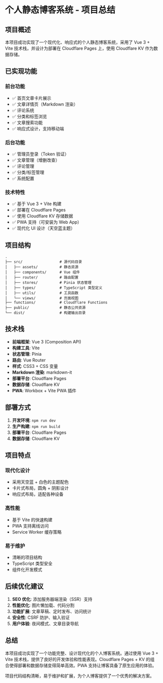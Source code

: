 # 个人静态博客系统 - 项目总结

## 项目概述

本项目成功实现了一个现代化、响应式的个人静态博客系统，采用了 Vue 3 + Vite 技术栈，并设计为部署在 Cloudflare Pages 上，使用 Cloudflare KV 作为数据存储。

## 已实现功能

### 前台功能
- ✅ 首页文章卡片展示
- ✅ 文章详情页（Markdown 渲染）
- ✅ 评论系统
- ✅ 分类和标签浏览
- ✅ 文章搜索功能
- ✅ 响应式设计，支持移动端

### 后台功能
- ✅ 管理员登录（Token 验证）
- ✅ 文章管理（增删改查）
- ✅ 评论管理
- ✅ 分类/标签管理
- ✅ 系统配置

### 技术特性
- ✅ 基于 Vue 3 + Vite 构建
- ✅ 部署在 Cloudflare Pages
- ✅ 使用 Cloudflare KV 存储数据
- ✅ PWA 支持（可安装为 Web App）
- ✅ 现代化 UI 设计（天空蓝主题）

## 项目结构

```
.
├── src/                 # 源代码目录
│   ├── assets/          # 静态资源
│   ├── components/      # Vue 组件
│   ├── router/          # 路由配置
│   ├── stores/          # Pinia 状态管理
│   ├── types/           # TypeScript 类型定义
│   ├── utils/           # 工具函数
│   └── views/           # 页面视图
├── functions/           # Cloudflare Functions
├── public/              # 静态公共资源
└── dist/                # 构建输出目录
```

## 技术栈

- **前端框架**: Vue 3 (Composition API)
- **构建工具**: Vite
- **状态管理**: Pinia
- **路由**: Vue Router
- **样式**: CSS3 + CSS 变量
- **Markdown 渲染**: markdown-it
- **部署平台**: Cloudflare Pages
- **数据存储**: Cloudflare KV
- **PWA**: Workbox + Vite PWA 插件

## 部署方式

1. **开发环境**: `npm run dev`
2. **生产构建**: `npm run build`
3. **部署平台**: Cloudflare Pages
4. **数据存储**: Cloudflare KV

## 项目特点

### 现代化设计
- 采用天空蓝 + 白色的主题配色
- 卡片式布局，圆角 + 阴影设计
- 响应式布局，适配各种设备

### 高性能
- 基于 Vite 的快速构建
- PWA 支持离线访问
- Service Worker 缓存策略

### 易于维护
- 清晰的项目结构
- TypeScript 类型安全
- 组件化开发模式

## 后续优化建议

1. **SEO 优化**: 添加服务器端渲染（SSR）支持
2. **性能优化**: 图片懒加载、代码分割
3. **功能扩展**: 文章草稿、定时发布、访问统计
4. **安全性**: CSRF 防护、输入验证
5. **用户体验**: 夜间模式、文章目录导航

## 总结

本项目成功实现了一个功能完整、设计现代化的个人博客系统。通过使用 Vue 3 + Vite 技术栈，提供了良好的开发体验和性能表现。Cloudflare Pages + KV 的组合使得部署和数据存储变得简单高效。PWA 支持让博客具备了原生应用的体验。

项目代码结构清晰，易于维护和扩展，为个人博客提供了一个优秀的解决方案。
